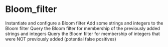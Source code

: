 # Bloom_filter

Instantiate and configure a Bloom filter
Add some strings and integers to the Bloom filter
Query the Bloom filter for membership of the previously added strings and integers
Query the Bloom filter for membership of integers that were NOT previously added (potential false positives)
